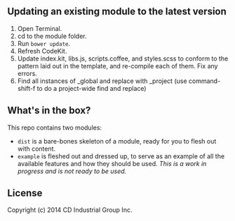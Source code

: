 ## Updating an existing module to the latest version

1. Open Terminal.
2. cd to the module folder.
3. Run `bower update`.
4. Refresh CodeKit.
5. Update index.kit, libs.js, scripts.coffee, and styles.scss to conform to the pattern laid out in the template, and re-compile each of them. Fix any errors.
6. Find all instances of _global and replace with _project (use command-shift-f to do a project-wide find and replace)

## What's in the box?

This repo contains two modules:

* `dist` is a bare-bones skeleton of a module, ready for you to flesh out with content.
* `example` is fleshed out and dressed up, to serve as an example of all the available features and how they should be used. *This is a work in progress and is not ready to be used.*

## License
Copyright (c) 2014 CD Industrial Group Inc.
